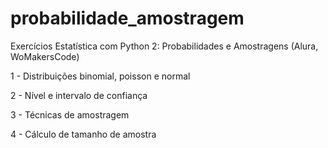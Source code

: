 # probabilidade_amostragem
Exercícios Estatística com Python 2: Probabilidades e Amostragens (Alura, WoMakersCode)


1 - Distribuições binomial, poisson e normal


2 - Nível e intervalo de confiança


3 - Técnicas de amostragem


4 - Cálculo de tamanho de amostra
